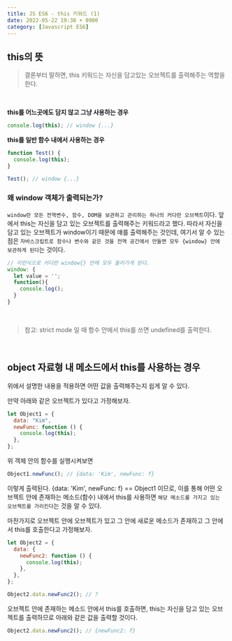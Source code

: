 ```yaml
---
title: JS ES6 - this 키워드 (1)
date: 2022-05-22 19:38 + 0900
category: [Javascript ES6]
---
```


## this의 뜻

> 결론부터 말하면, this 키워드는 자신을 담고있는 오브젝트를 출력해주는 역할을 한다.

<br>

**this를 어느곳에도 담지 않고 그냥 사용하는 경우**

```js
console.log(this); // window {...}
```

**this를 일반 함수 내에서 사용하는 경우**

```js
function Test() {
  console.log(this);
}

Test(); // window {...}
```

### 왜 window 객체가 출력되는가?

`window란 모든 전역변수, 함수, DOM을 보관하고 관리하는 하나의 커다란 오브젝트`이다. 앞에서 this는 자신을 담고 있는 오브젝트를 출력해주는 키워드라고 했다. 따라서 자신을 담고 있는 오브젝트가 window이기 때문에 얘를 출력해주는 것인데, 여기서 알 수 있는 점은 `자바스크립트로 함수나 변수와 같은 것을 전역 공간에서 만들면 모두 {window} 안에 보관하게 된다`는 것이다.

```js
// 이런식으로 커다란 window{} 안에 모두 들어가게 된다.
window: {
  let value = '';
  function(){
    console.log();
  }
}
```

<br>

> 참고: strict mode 일 때 함수 안에서 this를 쓰면 undefined를 출력한다.

<br>

## object 자료형 내 메소드에서 this를 사용하는 경우

위에서 설명한 내용을 적용하면 어떤 값을 출력해주는지 쉽게 알 수 있다.

만약 아래와 같은 오브젝트가 있다고 가정해보자.

```js
let Object1 = {
  data: "Kim",
  newFunc: function () {
    console.log(this);
  },
};
```

위 객체 안의 함수를 실행시켜보면

```js
Object1.newFunc(); // {data: 'Kim', newFunc: f}
```

이렇게 출력된다. {data: 'Kim', newFunc: f} == Object1 이므로, 이를 통해 어떤 오브젝트 안에 존재하는 메소드(함수) 내에서 this를 사용하면 `해당 메소드를 가지고 있는 오브젝트를 가리킨다`는 것을 알 수 있다.

마찬가지로 오브젝트 안에 오브젝트가 있고 그 안에 새로운 메소드가 존재하고 그 안에서 this를 호출한다고 가정해보자.

```js
let Object2 = {
  data: {
    newFunc2: function () {
      console.log(this);
    },
  },
};

Object2.data.newFunc2(); // ?
```

오브젝트 안에 존재하는 메소드 안에서 this를 호출하면, this는 자신을 담고 있는 오브젝트를 출력하므로 아래와 같은 값을 출력할 것이다.

```js
Object2.data.newFunc2(); // {newFunc2: f}
```
